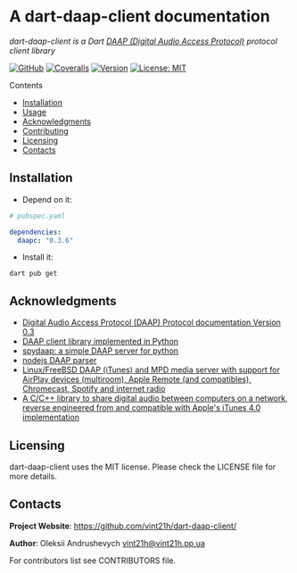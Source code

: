 # A dart-daap-client documentation

*dart-daap-client is a Dart [DAAP (Digital Audio Access Protocol)](https://en.wikipedia.org/wiki/Digital_Audio_Access_Protocol/)  protocol client library*

[![GitHub](https://github.com/vint21h/dart-daap-client/workflows/build/badge.svg)](https://github.com/vint21h/dart-daap-client/actions/)
[![Coveralls](https://coveralls.io/repos/github/vint21h/dart-daap-client/badge.svg?branch=master)](https://coveralls.io/github/vint21h/dart-daap-client?branch=master)
[![Version](https://img.shields.io/pub/v/daapc.svg)](https://pub.dartlang.org/packages/daapc/)
[![License: MIT](https://img.shields.io/badge/license-MIT-blue.svg)](https://opensource.org/licenses/MIT/)

Contents

* [Installation](#installation)
* [Usage](example/README.md)
* [Acknowledgments](#acknowledgments)
* [Contributing](CONTRIBUTING.md)
* [Licensing](#licensing)
* [Contacts](#contacts)

## Installation

* Depend on it:

```yaml
# pubspec.yaml

dependencies:
  daapc: "0.3.6"
```

* Install it:

```console
dart pub get
```

## Acknowledgments

* [Digital Audio Access Protocol (DAAP) Protocol documentation Version 0.3](https://github.com/bjoernricks/daap-protocol/)
* [DAAP client library implemented in Python](https://github.com/tominsam/PythonDaap/)
* [spydaap: a simple DAAP server for python](https://github.com/egh/spydaap/)
* [nodejs DAAP parser](https://github.com/roblan/daap-parser/)
* [Linux/FreeBSD DAAP (iTunes) and MPD media server with support for AirPlay devices (multiroom), Apple Remote (and compatibles), Chromecast, Spotify and internet radio](https://github.com/ejurgensen/forked-daapd/)
* [A C/C++ library to share digital audio between computers on a network, reverse engineered from and compatible with Apple's iTunes 4.0 implementation](https://sourceforge.net/projects/daap/)

## Licensing

dart-daap-client uses the MIT license. Please check the LICENSE file for more details.

## Contacts

**Project Website**: <https://github.com/vint21h/dart-daap-client/>

**Author**: Oleksii Andrushevych <vint21h@vint21h.pp.ua>

For contributors list see CONTRIBUTORS file.

